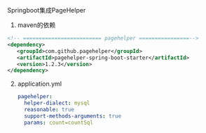 Springboot集成PageHelper

1. maven的依赖

```xml
<!-- ========================= pagehelper ================-->
<dependency>
   <groupId>com.github.pagehelper</groupId>
   <artifactId>pagehelper-spring-boot-starter</artifactId>
   <version>1.2.3</version>
</dependency>
```

2. application.yml

   ```yaml
   pagehelper:
     helper-dialect: mysql
     reasonable: true
     support-methods-arguments: true
     params: count=countSql
   ```

   